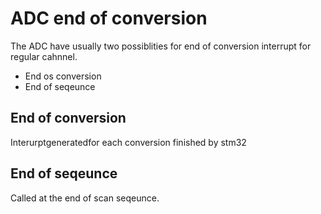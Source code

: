 # ADC end of conversion

The ADC have usually two possiblities for end of conversion interrupt for regular cahnnel. 

* End os conversion
* End of seqeunce

## End of conversion

Interurptgeneratedfor each conversion finished by stm32

## End of seqeunce

Called at the end of scan seqeunce.

